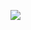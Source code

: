 [![](https://mermaid.ink/img/pako:eNqtVE1v2zAM_SuEzrHz0Z186GnDhmHtBiS3eQdWpmOttuRJdNoiyH8fZbnrsDVFs8U68UPke48W90q7ilShAv0YyGp6a3DrsSstyNejZ6NNj5bhxru7QP7vgDh30R9PjE2J2eVlihTw_t0GGuY-FPN54KEyFHId8obaYOytyWszp3vs-paw7-ehx1QINZsdMv3W4dqJ2VLN4Gp4LL_MYNM8ZoGn0DtbBbgz3MCHzeYLBEYeAkSmsFospPQT2nQrE7QT7kLuXH2CyumhI8spq6JnwMC5GHdorITDUdrR_Sz11cnUj7JmqSMYoDYtvUT6PBPOv_8D24vzsv2IO1xrb3p-DekRkTfbZoT0q1AENBmxvecAdE96YGO3f3YZcXGD0o9YNxRSwvrzNdTedaN1XqUr5Ci1s6eL_eZUsY9q_XUPpawZy_E5qUKM8YUZUQrDQ6lm4hGglGKrxeoiW2bLUsFhBnmew7f_n0waySS4xra9QX0L9WClorNpJp5sRT6lWCk5_aBqpjry8kQr2ZL76CuVpHQT3IpqHFrhVdqDpOLAbv1gtSrYDzRTQx-ZTUtVFTW2QbxUGXb-Km3ecQEffgINY-fZ?type=png)](https://mermaid.live/edit#pako:eNqtVE1v2zAM_SuEzrHz0Z186GnDhmHtBiS3eQdWpmOttuRJdNoiyH8fZbnrsDVFs8U68UPke48W90q7ilShAv0YyGp6a3DrsSstyNejZ6NNj5bhxru7QP7vgDh30R9PjE2J2eVlihTw_t0GGuY-FPN54KEyFHId8obaYOytyWszp3vs-paw7-ehx1QINZsdMv3W4dqJ2VLN4Gp4LL_MYNM8ZoGn0DtbBbgz3MCHzeYLBEYeAkSmsFospPQT2nQrE7QT7kLuXH2CyumhI8spq6JnwMC5GHdorITDUdrR_Sz11cnUj7JmqSMYoDYtvUT6PBPOv_8D24vzsv2IO1xrb3p-DekRkTfbZoT0q1AENBmxvecAdE96YGO3f3YZcXGD0o9YNxRSwvrzNdTedaN1XqUr5Ci1s6eL_eZUsY9q_XUPpawZy_E5qUKM8YUZUQrDQ6lm4hGglGKrxeoiW2bLUsFhBnmew7f_n0waySS4xra9QX0L9WClorNpJp5sRT6lWCk5_aBqpjry8kQr2ZL76CuVpHQT3IpqHFrhVdqDpOLAbv1gtSrYDzRTQx-ZTUtVFTW2QbxUGXb-Km3ecQEffgINY-fZ)
